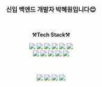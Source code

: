<h3><p align="center">
 신입 백엔드 개발자 박혜원입니다😊
</p></h3>

<br>

<p align="center">
    <Strong>⚒️Tech Stack⚒️</Strong><br>
</p>

<p align="center" display="inline-block">
  <img src="https://img.shields.io/badge/JAVA-007396?style=for-the-badge&logo=java&logoColor=white"> 
    <img src="https://img.shields.io/badge/Spring-6DB33F?style=for-the-badge&logo=Spring&logoColor=white">
    <img src="https://img.shields.io/badge/SpringBoot-6DB33F?style=for-the-badge&logo=SpringBoot&logoColor=white">
    <img src="https://img.shields.io/badge/mysql-4479A1?style=for-the-badge&logo=mysql&logoColor=white">
    <img src="https://img.shields.io/badge/oracle-F80000?style=for-the-badge&logo=Oracle&logoColor=white">
    <img src="https://img.shields.io/badge/MyBatis-343434?style=for-the-badge&logo&logoColor=white"><br>
    <img src="https://img.shields.io/badge/JSP-4B4B77?style=for-the-badge&logo&logoColor=white">
    <img src="https://img.shields.io/badge/Servlet-FF7800?style=for-the-badge&logo=Stripe&logoColor=white">
    <img src="https://img.shields.io/badge/RestAPI-36B6E5?style=for-the-badge&logo&logoColor=white">
    <img src="https://img.shields.io/badge/Maven-C71A36?style=for-the-badge&logo=Apache Maven&logoColor=white">
    <img src="https://img.shields.io/badge/tomcat-F8DC75?style=for-the-badge&logo=Apache Tomcat&logoColor=black">
</p><br>

<p align="center" display="inline-block">
  <img src="https://img.shields.io/badge/javascript-F7DF1E?style=for-the-badge&logo=javascript&logoColor=black">
  <img src="https://img.shields.io/badge/css-1572B6?style=for-the-badge&logo=css3&logoColor=white">
  <img src="https://img.shields.io/badge/html5-E34F26?style=for-the-badge&logo=html5&logoColor=white">
  <img src="https://img.shields.io/badge/jquery-0769AD?style=for-the-badge&logo=jQuery&logoColor=white">
</p>

<br>
